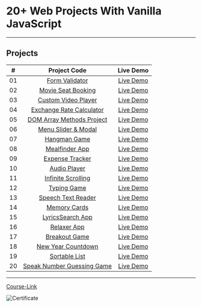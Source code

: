 # 20+ Web Projects With Vanilla JavaScript

---

## Projects

|  #  |                          Project Code                           |                            Live Demo                             |
| :-: | :-------------------------------------------------------------: | :--------------------------------------------------------------: |
| 01  |         [Form Validator](./Projects/01-Form-Validator/)         |  [Live Demo](https://form-validator-osama-elshimy.netlify.app/)  |
| 02  |     [Movie Seat Booking](./Projects/02-Movie-Seat-Booking/)     |    [Live Demo](https://movie-seat-booking-osama.netlify.app/)    |
| 03  |    [Custom Video Player](./Projects/03-Custom-Video-Player/)    |      [Live Demo](https://custom-vidoe-player.netlify.app/)       |
| 04  |    [Exchange Rate Calculator](./Projects/04-Exchange-Rate/)     | [Live Demo](https://exchange-rate-calculator-osama.netlify.app/) |
| 05  |  [DOM Array Methods Project](./Projects/05-DOM-Array-Methods/)  |    [Live Demo](https://dom-array-methods-osama.netlify.app/)     |
| 06  |     [Menu Slider & Modal](./Projects/06-Modal-Menu-Slider/)     |   [Live Demo](https://simple-landing-page-osama.netlify.app/)    |
| 07  |             [Hangman Game](./Projects/07-Hangman/)              |       [Live Demo](https://hangman-game-osama.netlify.app/)       |
| 08  |          [Mealfinder App](./Projects/08-Meal-Finder/)           |       [Live Demo](https://meal-finder-osama.netlify.app/)        |
| 09  |        [Expense Tracker](./Projects/09-Expense-Tracker/)        |    [Live Demo](https://expense-tracker-with-js.netlify.app/)     |
| 10  |           [Audio Player](./Projects/10-Audio-Player/)           |       [Live Demo](https://quran-player-osama.netlify.app/)       |
| 11  |     [Infinite Scrolling](./Projects/11-Infinite-Scrolling/)     |  [Live Demo](https://infinite-scrolling-blogpost.netlify.app/)   |
| 12  |             [Typing Game](./Projects/12-Type-Race/)             |       [Live Demo](https://typing-game-osama.netlify.app/)        |
| 13  |     [Speech Text Reader](./Projects/13-Speech-Text-Reader/)     |    [Live Demo](https://speech-text-reader-osama.netlify.app/)    |
| 14  |           [Memory Cards](./Projects/14-Memory-Cards/)           |       [Live Demo](https://memory-cards-osama.netlify.app/)       |
| 15  |        [LyricsSearch App](./Projects/15-Lyrics-Search/)         |      [Live Demo](https://lyrics-search-osama.netlify.app/)       |
| 16  |              [Relaxer App](./Projects/16-Relaxer/)              |            [Live Demo](https://realxer.netlify.app/)             |
| 17  |            [Breakout Game](./Projects/17-Breakout/)             |      [Live Demo](https://breakout-game-osama.netlify.app/)       |
| 18  |     [New Year Countdown](./Projects/18-New-Year-Countdown/)     |    [Live Demo](https://new-year-countdown-osama.netlify.app/)    |
| 19  |          [Sortable List](./Projects/19-Sortable-List/)          |  [Live Demo](https://richest-people-sortable-list.netlify.app/)  |
| 20  | [Speak Number Guessing Game](./Projects/20-Speak-Number-Guess/) |          [Live Demo](https://speak-number.netlify.app/)          |

---

[Course-Link](https://www.udemy.com/course/web-projects-with-vanilla-javascript/)<br>

![Certificate](https://via.placeholder.com/468x300?text=Certificate+Here)
